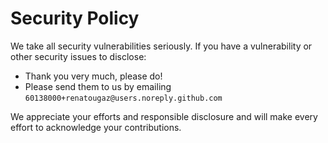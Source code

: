 # Security Policy

We take all security vulnerabilities seriously.
If you have a vulnerability or other security issues to disclose:

- Thank you very much, please do!
- Please send them to us by emailing `60138000+renatougaz@users.noreply.github.com`

We appreciate your efforts and responsible disclosure and will make every effort to acknowledge your contributions.
